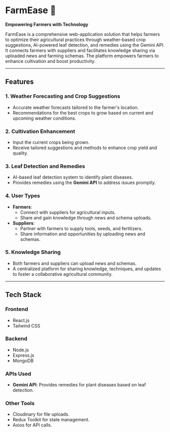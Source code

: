 # FarmEase 🌱  
**Empowering Farmers with Technology**  

FarmEase is a comprehensive web-application solution that helps farmers to optimize their agricultural practices through weather-based crop suggestions, AI-powered leaf detection, and remedies using the Gemini API. It connects farmers with suppliers and facilitates knowledge sharing via uploaded news and farming schemas. The platform empowers farmers to enhance cultivation and boost productivity.

---

## **Features**  

### 1. **Weather Forecasting and Crop Suggestions**  
- Accurate weather forecasts tailored to the farmer's location.  
- Recommendations for the best crops to grow based on current and upcoming weather conditions.

### 2. **Cultivation Enhancement**  
- Input the current crops being grown.  
- Receive tailored suggestions and methods to enhance crop yield and quality.  

### 3. **Leaf Detection and Remedies**  
- AI-based leaf detection system to identify plant diseases.  
- Provides remedies using the **Gemini API** to address issues promptly.  

### 4. **User Types**  
- **Farmers**:  
   - Connect with suppliers for agricultural inputs.  
   - Share and gain knowledge through news and schema uploads.  
- **Suppliers**:  
   - Partner with farmers to supply tools, seeds, and fertilizers.  
   - Share information and opportunities by uploading news and schemas.  

### 5. **Knowledge Sharing**  
- Both farmers and suppliers can upload news and schemas.  
- A centralized platform for sharing knowledge, techniques, and updates to foster a collaborative agricultural community.

---

## **Tech Stack**  

### **Frontend**  
- React.js  
- Tailwind CSS  

### **Backend**  
- Node.js  
- Express.js  
- MongoDB  

### **APIs Used**  
- **Gemini API**: Provides remedies for plant diseases based on leaf detection.  

### **Other Tools**  
- Cloudinary for file uploads.  
- Redux Toolkit for state management.  
- Axios for API calls.  



